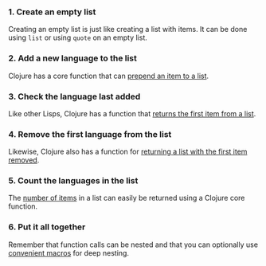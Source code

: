### 1. Create an empty list

Creating an empty list is just like creating a list with items. It can be done using `list` or using `quote` on an empty list.

### 2. Add a new language to the list

Clojure has a core function that can [prepend an item to a list](https://clojuredocs.org/clojure.core/cons).

### 3. Check the language last added

Like other Lisps, Clojure has a function that [returns the first item from a list](https://clojuredocs.org/clojure.core/first).

### 4. Remove the first language from the list

Likewise, Clojure also has a function for [returning a list with the first item removed](https://clojuredocs.org/clojure.core/rest).

### 5. Count the languages in the list

The [number of items](https://clojuredocs.org/clojure.core/count) in a list can easily be returned using a Clojure core function.

### 6. Put it all together

Remember that function calls can be nested and that you can optionally use [convenient macros](https://clojure.org/guides/threading_macros) for deep nesting.
